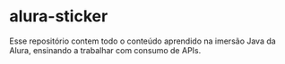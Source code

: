 # alura-sticker
Esse repositório contem todo o conteúdo aprendido na imersão Java da Alura, ensinando a trabalhar com consumo de APIs.
